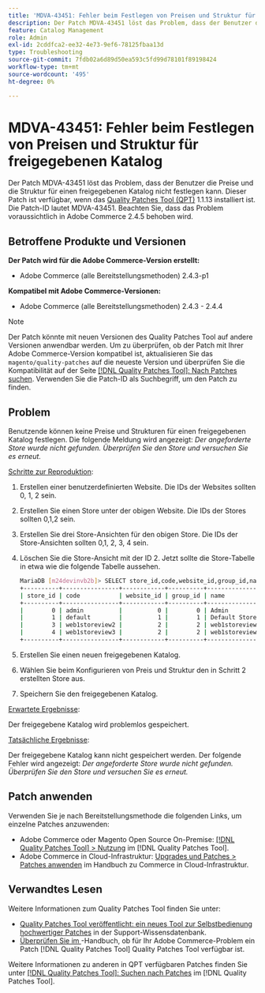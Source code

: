 ```yaml
---
title: 'MDVA-43451: Fehler beim Festlegen von Preisen und Struktur für freigegebenen Katalog'
description: Der Patch MDVA-43451 löst das Problem, dass der Benutzer die Preise und die Struktur für einen freigegebenen Katalog nicht festlegen kann. Dieser Patch ist verfügbar, wenn das [Quality Patches Tool (QPT)](https://experienceleague.adobe.com/de/docs/commerce-operations/tools/quality-patches-tool/quality-patches-tool-to-self-serve-quality-patches) 1.1.13 installiert ist. Die Patch-ID lautet MDVA-43451. Beachten Sie, dass das Problem voraussichtlich in Adobe Commerce 2.4.5 behoben wird.
feature: Catalog Management
role: Admin
exl-id: 2cddfca2-ee32-4e73-9ef6-78125fbaa13d
type: Troubleshooting
source-git-commit: 7fdb02a6d89d50ea593c5fd99d78101f89198424
workflow-type: tm+mt
source-wordcount: '495'
ht-degree: 0%

---
```


# MDVA-43451: Fehler beim Festlegen von Preisen und Struktur für freigegebenen Katalog

Der Patch MDVA-43451 löst das Problem, dass der Benutzer die Preise und die Struktur für einen freigegebenen Katalog nicht festlegen kann. Dieser Patch ist verfügbar, wenn das [Quality Patches Tool (QPT)](https://experienceleague.adobe.com/de/docs/commerce-operations/tools/quality-patches-tool/quality-patches-tool-to-self-serve-quality-patches) 1.1.13 installiert ist. Die Patch-ID lautet MDVA-43451. Beachten Sie, dass das Problem voraussichtlich in Adobe Commerce 2.4.5 behoben wird.

## Betroffene Produkte und Versionen

**Der Patch wird für die Adobe Commerce-Version erstellt:**

* Adobe Commerce (alle Bereitstellungsmethoden) 2.4.3-p1

**Kompatibel mit Adobe Commerce-Versionen:**

* Adobe Commerce (alle Bereitstellungsmethoden) 2.4.3 - 2.4.4

>[!NOTE]
>
>Der Patch könnte mit neuen Versionen des Quality Patches Tool auf andere Versionen anwendbar werden. Um zu überprüfen, ob der Patch mit Ihrer Adobe Commerce-Version kompatibel ist, aktualisieren Sie das `magento/quality-patches` auf die neueste Version und überprüfen Sie die Kompatibilität auf der Seite [[!DNL Quality Patches Tool]: Nach Patches suchen](https://experienceleague.adobe.com/de/docs/commerce-operations/tools/quality-patches-tool/quality-patches-tool-to-self-serve-quality-patches). Verwenden Sie die Patch-ID als Suchbegriff, um den Patch zu finden.

## Problem

Benutzende können keine Preise und Strukturen für einen freigegebenen Katalog festlegen. Die folgende Meldung wird angezeigt: *Der angeforderte Store wurde nicht gefunden. Überprüfen Sie den Store und versuchen Sie es erneut.*

<u>Schritte zur Reproduktion</u>:

1. Erstellen einer benutzerdefinierten Website. Die IDs der Websites sollten 0, 1, 2 sein.
1. Erstellen Sie einen Store unter der obigen Website. Die IDs der Stores sollten 0,1,2 sein.
1. Erstellen Sie drei Store-Ansichten für den obigen Store. Die IDs der Store-Ansichten sollten 0,1, 2, 3, 4 sein.
1. Löschen Sie die Store-Ansicht mit der ID 2. Jetzt sollte die Store-Tabelle in etwa wie die folgende Tabelle aussehen.

   ```bash
   MariaDB [m24devinvb2b]> SELECT store_id,code,website_id,group_id,name FROM store;
   +----------+----------------+------------+----------+--------------------+
   | store_id | code           | website_id | group_id | name               |
   +----------+----------------+------------+----------+--------------------+
   |        0 | admin          |          0 |        0 | Admin              |
   |        1 | default        |          1 |        1 | Default Store View |
   |        3 | web1storeview2 |          2 |        2 | web1storeview2     |
   |        4 | web1storeview3 |          2 |        2 | web1storeview3     |
   +----------+----------------+------------+----------+--------------------+
   ```

1. Erstellen Sie einen neuen freigegebenen Katalog.
1. Wählen Sie beim Konfigurieren von Preis und Struktur den in Schritt 2 erstellten Store aus.
1. Speichern Sie den freigegebenen Katalog.

<u>Erwartete Ergebnisse</u>:

Der freigegebene Katalog wird problemlos gespeichert.

<u>Tatsächliche Ergebnisse</u>:

Der freigegebene Katalog kann nicht gespeichert werden. Der folgende Fehler wird angezeigt:
*Der angeforderte Store wurde nicht gefunden. Überprüfen Sie den Store und versuchen Sie es erneut.*

## Patch anwenden

Verwenden Sie je nach Bereitstellungsmethode die folgenden Links, um einzelne Patches anzuwenden:

* Adobe Commerce oder Magento Open Source On-Premise: [[!DNL Quality Patches Tool] > Nutzung](/help/tools/quality-patches-tool/usage.md) im [!DNL Quality Patches Tool].
* Adobe Commerce in Cloud-Infrastruktur: [Upgrades und Patches > Patches anwenden](https://experienceleague.adobe.com/docs/commerce-cloud-service/user-guide/develop/upgrade/apply-patches.html?lang=de) im Handbuch zu Commerce in Cloud-Infrastruktur.

## Verwandtes Lesen

Weitere Informationen zum Quality Patches Tool finden Sie unter:

* [Quality Patches Tool veröffentlicht: ein neues Tool zur Selbstbedienung hochwertiger Patches](https://experienceleague.adobe.com/de/docs/commerce-operations/tools/quality-patches-tool/quality-patches-tool-to-self-serve-quality-patches) in der Support-Wissensdatenbank.
* [Überprüfen Sie im ](/help/tools/quality-patches-tool/patches-available-in-qpt/check-patch-for-magento-issue-with-magento-quality-patches.md)-Handbuch, ob für Ihr Adobe Commerce-Problem ein Patch [!DNL Quality Patches Tool] Quality Patches Tool verfügbar ist.

Weitere Informationen zu anderen in QPT verfügbaren Patches finden Sie unter [[!DNL Quality Patches Tool]: Suchen nach Patches](https://experienceleague.adobe.com/tools/commerce-quality-patches/index.html?lang=de) im [!DNL Quality Patches Tool].
